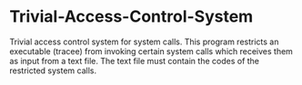 # Trivial-Access-Control-System

Trivial access control system for system calls. This program restricts an executable (tracee) from invoking certain system calls which receives them as input from a text file. The text file must contain the codes of the restricted system calls. 
